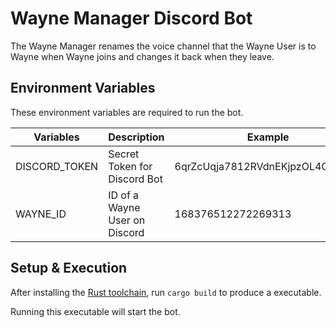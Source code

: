 # Wayne Manager Discord Bot

The Wayne Manager renames the voice channel that the Wayne User is to Wayne when Wayne joins and changes it back when they leave.

## Environment Variables

These environment variables are required to run the bot.

| Variables     | Description                   | Example                         |
| ------------- | ----------------------------- | ------------------------------- |
| DISCORD_TOKEN | Secret Token for Discord Bot  | 6qrZcUqja7812RVdnEKjpzOL4CvHBFG |
| WAYNE_ID      | ID of a Wayne User on Discord | 168376512272269313              |

## Setup & Execution

After installing the [Rust toolchain](https://rustup.rs), run `cargo build` to produce a executable.

Running this executable will start the bot.
